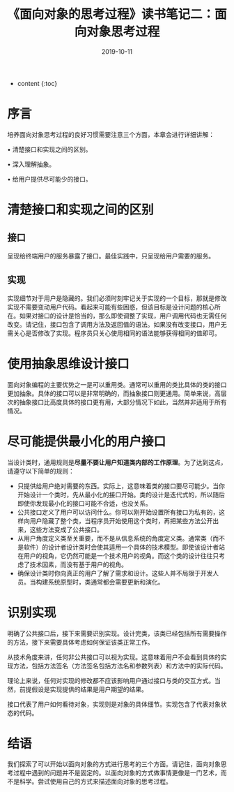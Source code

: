 ﻿---
layout: post
title: "《面向对象的思考过程》读书笔记二：面向对象思考过程"
date: 2019-10-11
categories: 读书笔记
tags: 面向对象
excerpt: 这是我关于阅读《面向对象的思考过程》的读书笔记（第二篇），记载培养面向对象思考过程的良好习惯需要注意三个方面。
mathjax: true
---

* content
{:toc}

# 序言
培养面向对象思考过程的良好习惯需要注意三个方面，本章会进行详细讲解：

• 清楚接口和实现之间的区别。

• 深入理解抽象。

• 给用户提供尽可能少的接口。

# 清楚接口和实现之间的区别

## 接口
呈现给终端用户的服务暴露了接口。最佳实践中，只呈现给用户需要的服务。

## 实现
实现细节对于用户是隐藏的。我们必须时刻牢记关于实现的一个目标，那就是修改实现不需要变动用户代码。看起来可能有些困惑，但该目标是设计问题的核心所在。如果对接口的设计是恰当的，那么即使调整了实现，用户调用代码也无需任何改变。请记住，接口包含了调用方法及返回值的语法。如果没有改变接口，用户无需关心是否修改了实现。程序员只关心使用相同的语法能够获得相同的值即可。

# 使用抽象思维设计接口
面向对象编程的主要优势之一是可以重用类。通常可以重用的类比具体的类的接口更加抽象。具体的接口可以是非常明确的，而抽象接口则更通用。简单来说，高层次的抽象接口比高度具体的接口更有用，大部分情况下如此，当然并非适用于所有情况。

# 尽可能提供最小化的用户接口
当设计类时，通用规则是**尽量不要让用户知道类内部的工作原理**。为了达到这点，请遵守以下简单的规则：

- 只提供给用户绝对需要的东西。实际上，这意味着类的接口要尽可能少。当你开始设计一个类时，先从最小化的接口开始。类的设计是迭代式的，所以随后即使你发现最小化的接口可能不合适，也没关系。
- 公共接口定义了用户可以访问什么。你可以刚开始设置所有接口为私有的，这样向用户隐藏了整个类，当程序员开始使用这个类时，再把某些方法公开出来，这些方法变成了公共接口。
- 从用户角度定义类至关重要，而不是从信息系统的角度定义类。通常类（而不是软件）的设计者设计类时会使其适用一个具体的技术模型。即使该设计者站在用户的视角，它仍然可能是一个技术用户的视角。而这个类的设计往往只考虑了技术因素，而没有基于用户的视角。
- 确保设计类时你向真正的用户了解了需求和设计。这些人并不局限于开发人员。当构建系统原型时，类通常都会需要更新和演化。
# 识别实现
明确了公共接口后，接下来需要识别实现。设计完类，该类已经包括所有需要操作的方法，接下来需要具体考虑如何保证该类正常工作。

从技术角度来讲，任何非公共接口可以视为实现。这意味着用户不会看到具体的实现方法，包括方法签名（方法签名包括方法名和参数列表）和方法中的实际代码。

理论上来说，任何对实现的修改都不应该影响用户通过接口与类的交互方式。当然，前提假设是实现提供的结果是用户期望的结果。

接口代表了用户如何看待对象，实现则是对象的具体细节。实现包含了代表对象状态的代码。

# 结语
我们探索了可以开始以面向对象的方式进行思考的三个方面。请记住，面向对象思考过程中遇到的问题并不是固定的。以面向对象的方式做事情更像是一门艺术，而不是科学。尝试使用自己的方式来描述面向对象的思考过程。